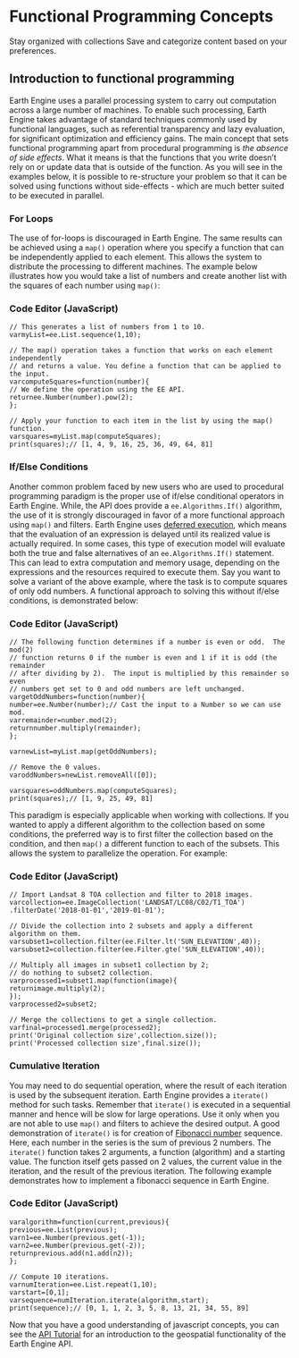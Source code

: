  
#  Functional Programming Concepts
Stay organized with collections  Save and categorize content based on your preferences. 
## Introduction to functional programming
Earth Engine uses a parallel processing system to carry out computation across a large number of machines. To enable such processing, Earth Engine takes advantage of standard techniques commonly used by functional languages, such as referential transparency and lazy evaluation, for significant optimization and efficiency gains.
The main concept that sets functional programming apart from procedural programming is _the absence of side effects_. What it means is that the functions that you write doesn’t rely on or update data that is outside of the function. As you will see in the examples below, it is possible to re-structure your problem so that it can be solved using functions without side-effects - which are much better suited to be executed in parallel.
### For Loops
The use of for-loops is discouraged in Earth Engine. The same results can be achieved using a `map()` operation where you specify a function that can be independently applied to each element. This allows the system to distribute the processing to different machines.
The example below illustrates how you would take a list of numbers and create another list with the squares of each number using `map()`: 
### Code Editor (JavaScript)
```
// This generates a list of numbers from 1 to 10.
varmyList=ee.List.sequence(1,10);

// The map() operation takes a function that works on each element independently
// and returns a value. You define a function that can be applied to the input.
varcomputeSquares=function(number){
// We define the operation using the EE API.
returnee.Number(number).pow(2);
};

// Apply your function to each item in the list by using the map() function.
varsquares=myList.map(computeSquares);
print(squares);// [1, 4, 9, 16, 25, 36, 49, 64, 81]
```

### If/Else Conditions
Another common problem faced by new users who are used to procedural programming paradigm is the proper use of if/else conditional operators in Earth Engine. While, the API does provide a `ee.Algorithms.If()` algorithm, the use of it is strongly discouraged in favor of a more functional approach using `map()` and filters. Earth Engine uses [ deferred execution](https://developers.google.com/earth-engine/guides/deferred_execution), which means that the evaluation of an expression is delayed until its realized value is actually required. In some cases, this type of execution model will evaluate both the true and false alternatives of an `ee.Algorithms.If()` statement. This can lead to extra computation and memory usage, depending on the expressions and the resources required to execute them. 
Say you want to solve a variant of the above example, where the task is to compute squares of only odd numbers. A functional approach to solving this without if/else conditions, is demonstrated below:
### Code Editor (JavaScript)
```
// The following function determines if a number is even or odd.  The mod(2)
// function returns 0 if the number is even and 1 if it is odd (the remainder
// after dividing by 2).  The input is multiplied by this remainder so even
// numbers get set to 0 and odd numbers are left unchanged.
vargetOddNumbers=function(number){
number=ee.Number(number);// Cast the input to a Number so we can use mod.
varremainder=number.mod(2);
returnnumber.multiply(remainder);
};

varnewList=myList.map(getOddNumbers);

// Remove the 0 values.
varoddNumbers=newList.removeAll([0]);

varsquares=oddNumbers.map(computeSquares);
print(squares);// [1, 9, 25, 49, 81]
```

This paradigm is especially applicable when working with collections. If you wanted to apply a different algorithm to the collection based on some conditions, the preferred way is to first filter the collection based on the condition, and then `map()` a different function to each of the subsets. This allows the system to parallelize the operation. For example: 
### Code Editor (JavaScript)
```
// Import Landsat 8 TOA collection and filter to 2018 images.
varcollection=ee.ImageCollection('LANDSAT/LC08/C02/T1_TOA')
.filterDate('2018-01-01','2019-01-01');

// Divide the collection into 2 subsets and apply a different algorithm on them.
varsubset1=collection.filter(ee.Filter.lt('SUN_ELEVATION',40));
varsubset2=collection.filter(ee.Filter.gte('SUN_ELEVATION',40));

// Multiply all images in subset1 collection by 2;
// do nothing to subset2 collection.
varprocessed1=subset1.map(function(image){
returnimage.multiply(2);
});
varprocessed2=subset2;

// Merge the collections to get a single collection.
varfinal=processed1.merge(processed2);
print('Original collection size',collection.size());
print('Processed collection size',final.size());
```

### Cumulative Iteration
You may need to do sequential operation, where the result of each iteration is used by the subsequent iteration. Earth Engine provides a `iterate()` method for such tasks. Remember that `iterate()` is executed in a sequential manner and hence will be slow for large operations. Use it only when you are not able to use `map()` and filters to achieve the desired output.
A good demonstration of `iterate()` is for creation of [Fibonacci number](https://en.wikipedia.org/wiki/Fibonacci_number) sequence. Here, each number in the series is the sum of previous 2 numbers. The `iterate()` function takes 2 arguments, a function (algorithm) and a starting value. The function itself gets passed on 2 values, the current value in the iteration, and the result of the previous iteration. The following example demonstrates how to implement a fibonacci sequence in Earth Engine.
### Code Editor (JavaScript)
```
varalgorithm=function(current,previous){
previous=ee.List(previous);
varn1=ee.Number(previous.get(-1));
varn2=ee.Number(previous.get(-2));
returnprevious.add(n1.add(n2));
};

// Compute 10 iterations.
varnumIteration=ee.List.repeat(1,10);
varstart=[0,1];
varsequence=numIteration.iterate(algorithm,start);
print(sequence);// [0, 1, 1, 2, 3, 5, 8, 13, 21, 34, 55, 89]
```

Now that you have a good understanding of javascript concepts, you can see the [API Tutorial](https://developers.google.com/earth-engine/tutorials/tutorial_api_01) for an introduction to the geospatial functionality of the Earth Engine API.
